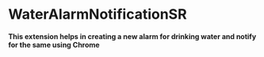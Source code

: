 # WaterAlarmNotificationSR
#### This extension helps in creating a new alarm for drinking water and notify for the same using Chrome

